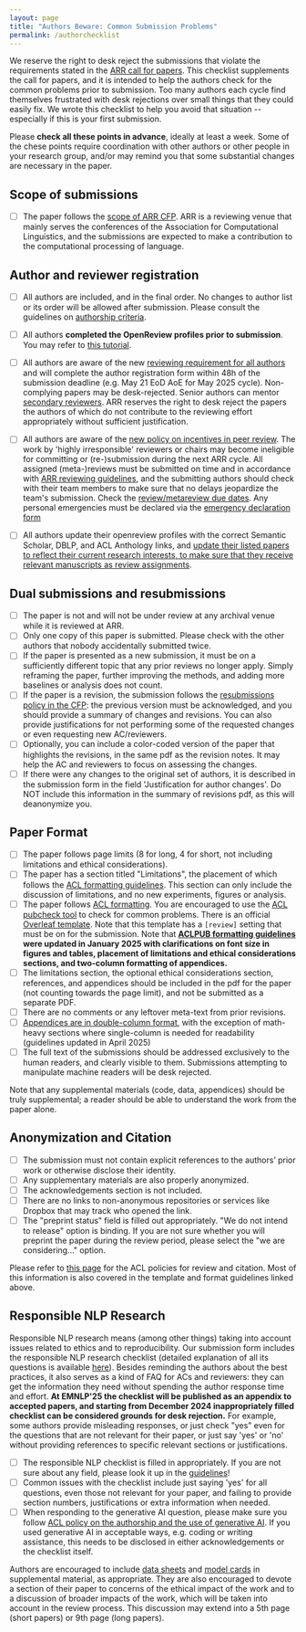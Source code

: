 ```yaml
---
layout: page
title: "Authors Beware: Common Submission Problems"
permalink: /authorchecklist
---
```


We reserve the right to desk reject the submissions that violate the requirements stated in the [ARR call for papers](cfp). This checklist supplements the call for papers, and it is intended to help the authors check for the common problems prior to submission. Too many authors each cycle find themselves frustrated with desk rejections over small things that they could easily fix. We wrote this checklist to help you avoid that situation -- especially if this is your first submission.

Please **check all these points in advance**, ideally at least a week. Some of the chese points require coordination with other authors or other people in your research group, and/or may remind you that some substantial changes are necessary in the paper.

## Scope of submissions

- [ ] The paper follows the [scope of ARR CFP](https://aclrollingreview.org/cfp#scope-of-submissions). ARR is a reviewing venue that mainly serves the conferences of the Association for Computational Linguistics, and the submissions are expected to make a contribution to the computational processing of language. 

## Author and reviewer registration

- [ ] All authors are included, and in the final order. No changes to author list or its order will be allowed after submission. Please consult the guidelines on [authorship criteria](https://www.aclweb.org/adminwiki/index.php/ACL_Policy_on_Publication_Ethics#Authorship).
- [ ] All authors **completed the OpenReview profiles prior to submission**. You may refer to [this tutorial](https://docs.google.com/presentation/d/1kJeoAfwbnFapUN0ySLSoOm11-2odz48DGS1DEzNs03k/edit?usp=sharing).
- [ ] All authors are aware of the new [reviewing requirement for all authors](https://aclrollingreview.org/incentives2025) and will complete the author registration form within 48h of the submission deadline (e.g. May 21 EoD AoE for May 2025 cycle). Non-complying papers may be desk-rejected. Senior authors can mentor [secondary reviewers](https://aclrollingreview.org/reviewerguidelines#q-can-i-use-a-secondary-reviewer). ARR reserves the right to desk reject the papers the authors of which do not contribute to the reviewing effort appropriately without sufficient justification. 
- [ ] All authors are aware of the [new policy on incentives in peer review](https://aclrollingreview.org/incentives2025). The work by 'highly irresponsible' reviewers or chairs may become ineligible for committing or (re-)submission during the next ARR cycle. All assigned (meta-)reviews must be submitted on time and in accordance with [ARR reviewing guidelines](./reviewerguidelines.md), and the submitting authors should check with their team members to make sure that no delays jeopardize the team's submission. Check the [review/metareview due dates](/dates.md). Any personal emergencies must be declared via the [emergency declaration form](https://aclrollingreview/reviewerguidelines#emergency)
- [ ] All authors update their openreview profiles with the correct Semantic Scholar, DBLP, and ACL Anthology links, and [update their listed papers to reflect their current research interests, to make sure that they receive relevant manuscripts as review assignments](https://aclrollingreview.org/reviewerguidelines#how-to-get-assigned-to-papers-that-match-your-interests-well).


## Dual submissions and resubmissions

- [ ] The paper is not and will not be under review at any archival venue while it is reviewed at ARR. 
- [ ] Only one copy of this paper is submitted. Please check with the other authors that nobody accidentally submitted twice.
- [ ] If the paper is presented as a new submission, it must be on a sufficiently different topic that any prior reviews no longer apply. Simply reframing the paper, further improving the methods, and adding more baselines or analysis does not count.
- [ ] If the paper is a revision, the submission follows the [resubmissions policy in the CFP](cfp/#resubmission-policy): the previous version must be acknowledged, and you should provide a summary of changes and revisions. You can also provide justifications for not performing some of the requested changes or even requesting new AC/reviewers.
- [ ] Optionally, you can include a color-coded version of the paper that highlights the revisions, in the same pdf as the revision notes. It may help the AC and reviewers to focus on assessing the changes.
- [ ] If there were any changes to the original set of authors, it is described in the submission form in the field 'Justification for author changes'. Do NOT include this information in the summary of revisions pdf, as this will deanonymize you.

## Paper Format

- [ ] The paper follows page limits (8 for long, 4 for short, not including limitations and ethical considerations).
- [ ] The paper has a section titled "Limitations", the placement of which follows the [ACL formatting guidelines](https://acl-org.github.io/ACLPUB/formatting.html). This section can only include the discussion of limitations, and no new experiments, figures or analysis.
- [ ] The paper follows [ACL formatting](https://acl-org.github.io/ACLPUB/formatting.html). You are encouraged to use the [ACL pubcheck tool](https://github.com/acl-org/aclpubcheck) to check for common problems. There is an official [Overleaf template](https://www.overleaf.com/latex/templates/association-for-computational-linguistics-acl-conference/jvxskxpnznfj). Note that this template has a `[review]` setting that must be on for the submission. Note that **[ACLPUB formatting guidelines](https://acl-org.github.io/ACLPUB/formatting.html) were updated in January 2025 with clarifications on font size in figures and tables, placement of limitations and ethical considerations sections, and two-column formatting of appendices.**
- [ ] The limitations section, the optional ethical considerations section, references, and appendices should be included in the pdf for the paper (not counting towards the page limit), and not be submitted as a separate PDF.
- [ ] There are no comments or any leftover meta-text from prior revisions.
- [ ] [Appendices are in double-column format](https://acl-org.github.io/ACLPUB/formatting.html#appendices), with the exception of math-heavy sections where single-column is needed for readability (guidelines updated in April 2025)
- [ ] The full text of the submissions should be addressed exclusively to the human readers, and clearly visible to them. Submissions attempting to manipulate machine readers will be desk rejected.

Note that any supplemental materials (code, data, appendices) should be truly supplemental; a reader should be able to understand the work from the paper alone.

## Anonymization and Citation

- [ ] The submission must not contain explicit references to the authors’ prior work or otherwise disclose their identity.
- [ ] Any supplementary materials are also properly anonymized.
- [ ] The acknowledgements section is not included.
- [ ] There are no links to non-anonymous repositories or services like Dropbox that may track who opened the link.
- [ ] The "preprint status" field is filled out appropriately. "We do not intend to release" option is binding. If you are not sure whether you will preprint the paper during the review period, please select the "we are considering…" option.

Please refer to [this page](https://www.aclweb.org/adminwiki/index.php?title=ACL_Policies_for_Review_and_Citation) for the ACL policies for review and citation. Most of this information is also covered in the template and format guidelines linked above.

## Responsible NLP Research

Responsible NLP research means (among other things) taking into account issues related to ethics and to reproducibility. Our submission form includes the responsible NLP research checklist (detailed explanation of all its questions is available [here](/responsibleNLPresearch)). Besides reminding the authors about the best practices, it also serves as a kind of FAQ for ACs and reviewers: they can get the information they need without spending the author response time and effort. **At EMNLP'25 the checklist will be published as an appendix to accepted papers, and starting from December 2024 inappropriately filled checklist can be considered grounds for desk rejection.** For example, some authors provide misleading responses, or just check "yes" even for the questions that are not relevant for their paper, or just say 'yes' or 'no' without providing references to specific relevant sections or justifications.

- [ ] The responsible NLP checklist is filled in appropriately. If you are not sure about any field, please look it up in the [guidelines](/responsibleNLPresearch)!
- [ ] Common issues with the checklist include just saying 'yes' for all questions, even those not relevant for your paper, and failing to provide section numbers, justifications or extra information when needed.
- [ ] When responding to the generative AI question, please make sure you follow [ACL policy on the authorship and the use of generative AI](https://www.aclweb.org/adminwiki/index.php/ACL_Policy_on_Publication_Ethics#Guidelines_for_Generative_Assistance_in_Authorship). If you used generative AI in acceptable ways, e.g. coding or writing assistance, this needs to be disclosed in either acknowledgements or the checklist itself.

Authors are encouraged to include [data sheets](https://www.microsoft.com/en-us/research/uploads/prod/2019/01/1803.09010.pdf) and [model cards](https://dl.acm.org/doi/abs/10.1145/3287560.3287596) in supplemental material, as appropriate. They are also encouraged to devote a section of their paper to concerns of the ethical impact of the work and to a discussion of broader impacts of the work, which will be taken into account in the review process. This discussion may extend into a 5th page (short papers) or 9th page (long papers).  
